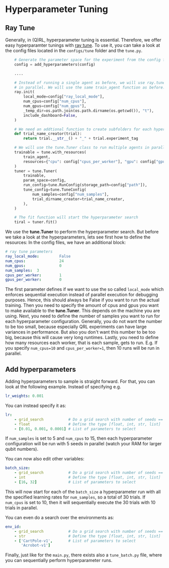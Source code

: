 # Hyperparameter Tuning

## Ray Tune 

Generally, in (Q)RL, hyperparameter tuning is essential. Therefore, we offer easy hyperparamter tunings with [ray tune](). To use it, you can take a look at the config files located in the ```configs/tune``` folder and the ```tune.py```.

```py title="tune.py"
    # Generate the parameter space for the experiment from the config file
    config = add_hyperparameters(config)

    .... 

    # Instead of running a single agent as before, we will use ray.tune to run multiple agents
    # in parallel. We will use the same train_agent function as before.
    ray.init(
        local_mode=config["ray_local_mode"],
        num_cpus=config["num_cpus"],
        num_gpus=config["num_gpus"],
        _temp_dir=os.path.join(os.path.dirname(os.getcwd()), "t"),
        include_dashboard=False,
    )

    # We need an addtional function to create subfolders for each hyperparameter configuration
    def trial_name_creator(trial):
        return trial.__str__() + "_" + trial.experiment_tag

    # We will use the tune.Tuner class to run multiple agents in parallel
    trainable = tune.with_resources(
        train_agent,
        resources={"cpu": config["cpus_per_worker"], "gpu": config["gpus_per_worker"]},
    )
    tuner = tune.Tuner(
        trainable,
        param_space=config,
        run_config=tune.RunConfig(storage_path=config["path"]),
        tune_config=tune.TuneConfig(
            num_samples=config["num_samples"],
            trial_dirname_creator=trial_name_creator,
        ),
    )

    # The fit function will start the hyperparameter search
    tiral = tuner.fit()
```

We use the **tune.Tuner** to perform the hyperparameter search. But before we take a look at the hyperparameters, lets see first how to define the resources: In the config files, we have an additional block:

```yaml
# ray tune parameters
ray_local_mode:         False
num_cpus:               24
num_gpus:               0
num_samples:  3
cpus_per_worker:        1
gpus_per_worker:        0
```
The first parameter defines if we want to use the so called ```local_mode``` which enforces sequential execution instead of parallel execution for debugging purposes. Hence, this should always be False if you want to run the actual training. Then you need to specify the amount of cpus and gpus you want to make available to the **tune.Tuner**. This depends on the machine you are using. Next, you need to define the number of samples you want to run for each hyperparameter configuration. Generally, you do not want the number to be too small, because especially QRL experiments can have large variances in performance. But also you don't want this number to be too big, because this will cause very long runtimes. Lastly, you need to define how many resources each worker, that is each sample, gets to run. E.g. If you specify ```num_cpus=10``` and ```cpus_per_worker=1```, then 10 runs will be run in parallel.

## Add hyperparameters

Adding hyperparameters to sample is straight forward. For that, you can look at the following example. Instead of specifying e.g. 


```yaml 
lr_weights: 0.001 
```


 You can instead specify it as:

```yaml
lr: 
    - grid_search           # Do a grid search with number of seeds == num_samples
    - float                 # Define the type [float, int, str, list]
    - [0.01, 0.001, 0.0001] # List of parameters to select
``` 

If ```num_samples``` is set to 5 and ```num_cpus``` to 15, then each hyperparameter configuration will be run with 5 seeds in parallel (watch your RAM for larger qubit numbers).

You can now also edit other variables:

```yaml
batch_size: 
    - grid_search           # Do a grid search with number of seeds == num_samples
    - int                   # Define the type [float, int, str, list]
    - [16, 32]              # List of parameters to select
```

This will now start for each of the ```batch_size``` a hyperparameter run with all the specified learning rates for ```num_samples```, so a total of 30 trials. If ```num_cpus``` is set to 10, then it will sequentially execute the 30 trials with 10 trials in parallel.

You can even do a search over the environments as:

```yaml
env_id: 
    - grid_search           # Do a grid search with number of seeds == num_samples
    - str                   # Define the type [float, int, str, list]
    - ['CartPole-v1',       # List of parameters to select
       'Acrobot-v1']              
```

Finally, just like for the ```main.py```, there exists also a ```tune_batch.py``` file, where you can sequentially perform hyperparameter runs.